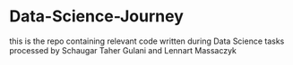 # Data-Science-Journey
this is the repo containing relevant code written during Data Science tasks processed by Schaugar Taher Gulani and Lennart Massaczyk
